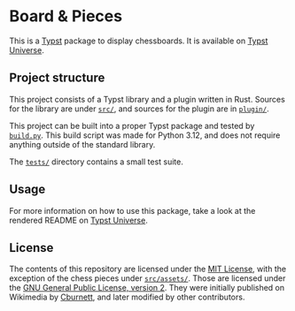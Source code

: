 # Board & Pieces

This is a [Typst](https://github.com/typst/typst) package to display chessboards. It is available on [Typst Universe](https://typst.app/universe/package/board-n-pieces).


## Project structure

This project consists of a Typst library and a plugin written in Rust. Sources for the library are under [`src/`](src/), and sources for the plugin are in [`plugin/`](plugin/).

This project can be built into a proper Typst package and tested by [`build.py`](build.py). This build script was made for Python 3.12, and does not require anything outside of the standard library.

The [`tests/`](tests/) directory contains a small test suite.


## Usage

For more information on how to use this package, take a look at the rendered README on [Typst Universe](https://typst.app/universe/package/board-n-pieces).


## License

The contents of this repository are licensed under the [MIT License](LICENSE), with the exception of the chess pieces under [`src/assets/`](src/assets/). Those are licensed under the [GNU General Public License, version 2](src/assets/LICENSE). They were initially published on Wikimedia by [Cburnett](https://en.wikipedia.org/wiki/User:Cburnett), and later modified by other contributors.

